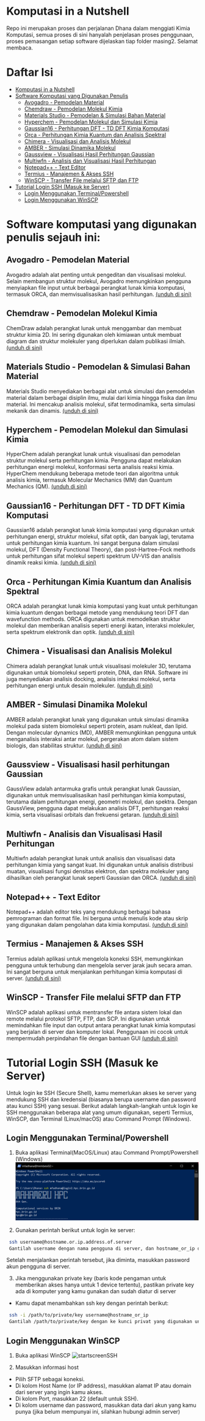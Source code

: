 # Komputasi in a Nutshell
Repo ini merupakan proses dan perjalanan Dhana dalam menggiati Kimia Komputasi, semua proses di sini hanyalah penjelasan proses penggunaan, proses pemasangan setiap software dijelaskan tiap folder masing2. Selamat membaca.

# Daftar Isi
- [Komputasi in a Nutshell](#komputasi-in-a-nutshell)
- [Software Komputasi yang Digunakan Penulis](#software-komputasi-yang-digunakan-penulis)
  - [Avogadro - Pemodelan Material](#avogadro---pemodelan-material)
  - [Chemdraw - Pemodelan Molekul Kimia](#chemdraw---pemodelan-molekul-kimia)
  - [Materials Studio - Pemodelan & Simulasi Bahan Material](#materials-studio---pemodelan--simulasi-bahan-material)
  - [Hyperchem - Pemodelan Molekul dan Simulasi Kimia](#hyperchem---pemodelan-molekul-dan-simulasi-kimia)
  - [Gaussian16 - Perhitungan DFT - TD DFT Kimia Komputasi](#gaussian16---perhitungan-dft---td-dft-kimia-komputasi)
  - [Orca - Perhitungan Kimia Kuantum dan Analisis Spektral](#orca---perhitungan-kimia-kuantum-dan-analisis-spektral)
  - [Chimera - Visualisasi dan Analisis Molekul](#chimera---visualisasi-dan-analisis-molekul)
  - [AMBER - Simulasi Dinamika Molekul](#amber---simulasi-dinamika-molekul)
  - [Gaussview - Visualisasi Hasil Perhitungan Gaussian](#gaussview---visualisasi-hasil-perhitungan-gaussian)
  - [Multiwfn - Analisis dan Visualisasi Hasil Perhitungan](#multiwfn---analisis-dan-visualisasi-hasil-perhitungan)
  - [Notepad++ - Text Editor](#notepad---text-editor)
  - [Termius - Manajemen & Akses SSH](#termius---manajemen--akses-ssh)
  - [WinSCP - Transfer File melalui SFTP dan FTP](#winscp---transfer-file-melalui-sftp-dan-ftp)
- [Tutorial Login SSH (Masuk ke Server)](#tutorial-login-ssh-masuk-ke-server)
  - [Login Menggunakan Terminal/Powershell](#login-menggunakan-terminalpowershell)
  - [Login Menggunakan WinSCP](#login-menggunakan-winscp)


# Software komputasi yang digunakan penulis sejauh ini:

## Avogadro - Pemodelan Material
Avogadro adalah alat penting untuk pengeditan dan visualisasi molekul. Selain membangun struktur molekul, Avogadro memungkinkan pengguna menyiapkan file input untuk berbagai perangkat lunak kimia komputasi, termasuk ORCA, dan memvisualisasikan hasil perhitungan. [(unduh di sini)](https://sourceforge.net/projects/avogadro/files/latest/download)

## Chemdraw - Pemodelan Molekul Kimia
ChemDraw adalah perangkat lunak untuk menggambar dan membuat struktur kimia 2D. Ini sering digunakan oleh kimiawan untuk membuat diagram dan struktur molekuler yang diperlukan dalam publikasi ilmiah. [(unduh di sini)](https://drive.google.com/file/d/1ftE19DZPt1wFV6p8tx-RxhXuehOTceSo/view?usp=drive_link)

## Materials Studio - Pemodelan & Simulasi Bahan Material
Materials Studio menyediakan berbagai alat untuk simulasi dan pemodelan material dalam berbagai disiplin ilmu, mulai dari kimia hingga fisika dan ilmu material. Ini mencakup analisis molekul, sifat termodinamika, serta simulasi mekanik dan dinamis. [(unduh di sini)](https://drive.google.com/file/d/16oryK1uCWW5ZsfoXbisAqFfvANkXUF3K/view?usp=drive_link)

## Hyperchem - Pemodelan Molekul dan Simulasi Kimia
HyperChem adalah perangkat lunak untuk visualisasi dan pemodelan struktur molekul serta perhitungan kimia. Pengguna dapat melakukan perhitungan energi molekul, konformasi serta analisis reaksi kimia. HyperChem mendukung beberapa metode teori dan algoritma untuk analisis kimia, termasuk Molecular Mechanics (MM) dan Quantum Mechanics (QM). [(unduh di sini)](https://drive.google.com/drive/folders/1_7KxickttIh8QvNKZT8oZP-vPwgbwwmJ?usp=drive_link)

## Gaussian16 - Perhitungan DFT - TD DFT Kimia Komputasi
Gaussian16 adalah perangkat lunak kimia komputasi yang digunakan untuk perhitungan energi, struktur molekul, sifat optik, dan banyak lagi, terutama untuk perhitungan kimia kuantum. Ini sangat berguna dalam simulasi molekul, DFT (Density Functional Theory), dan post-Hartree-Fock methods untuk perhitungan sifat molekul seperti spektrum UV-VIS dan analisis dinamik reaksi kimia. [(unduh di sini)](https://gaussian.com/)

## Orca - Perhitungan Kimia Kuantum dan Analisis Spektral
ORCA adalah perangkat lunak kimia komputasi yang kuat untuk perhitungan kimia kuantum dengan berbagai metode yang mendukung teori DFT dan wavefunction methods. ORCA digunakan untuk memodelkan struktur molekul dan memberikan analisis seperti energi ikatan, interaksi molekuler, serta spektrum elektronik dan optik. [(unduh di sini)](https://www.faccts.de/orca/)

## Chimera - Visualisasi dan Analisis Molekul
Chimera adalah perangkat lunak untuk visualisasi molekuler 3D, terutama digunakan untuk biomolekul seperti protein, DNA, dan RNA. Software ini juga menyediakan analisis docking, analisis interaksi molekul, serta perhitungan energi untuk desain molekuler. [(unduh di sini)](https://www.cgl.ucsf.edu/chimera/)

## AMBER - Simulasi Dinamika Molekul
AMBER adalah perangkat lunak yang digunakan untuk simulasi dinamika molekul pada sistem biomolekul seperti protein, asam nukleat, dan lipid. Dengan molecular dynamics (MD), AMBER memungkinkan pengguna untuk menganalisis interaksi antar molekul, pergerakan atom dalam sistem biologis, dan stabilitas struktur. [(unduh di sini)](https://ambermd.org/)

## Gaussview - Visualisasi hasil perhitungan Gaussian
GaussView adalah antarmuka grafis untuk perangkat lunak Gaussian, digunakan untuk memvisualisasikan hasil perhitungan kimia komputasi, terutama dalam perhitungan energi, geometri molekul, dan spektra. Dengan GaussView, pengguna dapat melakukan analisis DFT, perhitungan reaksi kimia, serta visualisasi orbitals dan frekuensi getaran. [(unduh di sini)](https://drive.google.com/file/d/12rvIudLKtjXZCQGpXtvfxb-rztYlLvnd/view?usp=drive_link)

## Multiwfn - Analisis dan Visualisasi Hasil Perhitungan
Multiwfn adalah perangkat lunak untuk analisis dan visualisasi data perhitungan kimia yang sangat kuat. Ini digunakan untuk analisis distribusi muatan, visualisasi fungsi densitas elektron, dan spektra molekuler yang dihasilkan oleh perangkat lunak seperti Gaussian dan ORCA. [(unduh di sini)](http://multiwfn.org/)

## Notepad++ - Text Editor
Notepad++ adalah editor teks yang mendukung berbagai bahasa pemrograman dan format file. Ini berguna untuk menulis kode atau skrip yang digunakan dalam pengolahan data kimia komputasi. [(unduh di sini)](https://notepad-plus-plus.org/)

## Termius - Manajemen & Akses SSH
Termius adalah aplikasi untuk mengelola koneksi SSH, memungkinkan pengguna untuk terhubung dan mengelola server jarak jauh secara aman. Ini sangat berguna untuk menjalankan perhitungan kimia komputasi di server. [(unduh di sini)](https://termius.com/)

## WinSCP - Transfer File melalui SFTP dan FTP
WinSCP adalah aplikasi untuk mentransfer file antara sistem lokal dan remote melalui protokol SFTP, FTP, dan SCP. Ini digunakan untuk memindahkan file input dan output antara perangkat lunak kimia komputasi yang berjalan di server dan komputer lokal. Penggunaan ini cocok untuk mempermudah perpindahan file dengan bantuan GUI  [(unduh di sini)](https://winscp.net/eng/index.php)

# Tutorial Login SSH (Masuk ke Server)
Untuk login ke SSH (Secure Shell), kamu memerlukan akses ke server yang mendukung SSH dan kredensial (biasanya berupa username dan password atau kunci SSH) yang sesuai. Berikut adalah langkah-langkah untuk login ke SSH menggunakan beberapa alat yang umum digunakan, seperti Termius, WinSCP, dan Terminal (Linux/macOS) atau Command Prompt (Windows).

## Login Menggunakan Terminal/Powershell
1. Buka aplikasi Terminal(MacOS/Linux) atau Command Prompt/Powershell (Windows)
![startscreenSSH](https://github.com/xdukunx/Komputasi-in-a-Nutshell/blob/85acd671a43c62aad88d7ec5e6adf6339b6f9325/ImageResource/image_2025-07-20_214103750.png)

2. Gunakan perintah berikut untuk login ke server:
```bash
 ssh username@hostname.or.ip.address.of.server
 Gantilah username dengan nama pengguna di server, dan hostname_or_ip dengan alamat IP atau nama domain server.
```
Setelah menjalankan perintah tersebut, jika diminta, masukkan password akun pengguna di server.

3. Jika menggunakan private key (baris kode pengaman untuk memberikan akses hanya untuk 1 device tertentu), pastikan private key ada di komputer yang kamu gunakan dan sudah diatur di server
- Kamu dapat menambahkan ssh key dengan perintah berikut:
```bash
 ssh -i /path/to/private/key username@hostname_or_ip
 Gantilah /path/to/private/key dengan ke kunci privat yang digunakan untuk autentikasi.
```
## Login Menggunakan WinSCP
1. Buka aplikasi WinSCP
![startscreenSSH](https://github.com/user-attachments/assets/96756308-fe9e-4674-a943-da355ceeff02)

2. Masukkan informasi host
- Pilih SFTP sebagai koneksi.
- Di kolom Host Name (or IP address), masukkan alamat IP atau domain dari server yang ingin kamu akses.
- Di kolom Port, masukkan 22 (default untuk SSH).
- Di kolom username dan password, masukkan data dari akun yang kamu punya (jika belum mempunyai ini, silahkan hubungi admin server)

